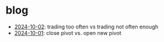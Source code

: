 # blog

* [2024-10-02](2024/10/02): trading too often vs trading not often enough
* [2024-10-01](2024/10/01): close pivot vs. open new pivot
